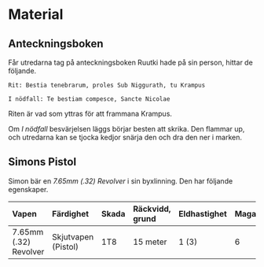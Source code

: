 # Material

## Anteckningsboken

Får utredarna tag på anteckningsboken Ruutki hade på sin person, hittar de
följande. 

```
Rit: Bestia tenebrarum, proles Sub Niggurath, tu Krampus

I nödfall: Te bestiam compesce, Sancte Nicolae
```

Riten är vad som yttras för att frammana Krampus.

Om _I nödfall_ besvärjelsen läggs börjar besten att skrika. Den flammar up, och
utredarna kan se tjocka kedjor snärja den och dra den ner i marken.

## Simons Pistol

Simon bär en _7.65mm (.32) Revolver_ i sin byxlinning. Den har följande egenskaper.

| Vapen                 | Färdighet           | Skada | Räckvidd, grund | Eldhastighet | Magasin | Krångel (%) |
|:----------------------|:--------------------|:------|:----------------|:-------------|:--------|:------------|
| 7.65mm (.32) Revolver | Skjutvapen (Pistol) | 1T8   | 15 meter        | 1 (3)        | 6       | 100         |

